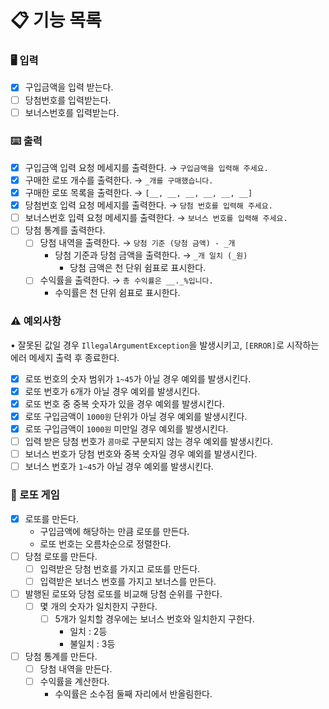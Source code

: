 # 📋 기능 목록

### 🖥 입력

- [x] 구입금액을 입력 받는다.
- [ ] 당첨번호를 입력받는다.
- [ ] 보너스번호를 입력받는다.

### ⌨️ 출력

- [x] 구입금액 입력 요청 메세지를 출력한다. → `구입금액을 입력해 주세요.`
- [x] 구매한 로또 개수를 출력한다. → `_개를 구매했습니다.`
- [x] 구매한 로또 목록을 출력한다. → `[__, __, __, __, __, __]`
- [x] 당첨번호 입력 요청 메세지를 출력한다. → `당첨 번호를 입력해 주세요.`
- [ ] 보너스번호 입력 요청 메세지를 출력한다. → `보너스 번호를 입력해 주세요.`
- [ ] 당첨 통계를 출력한다.
    - [ ] 당첨 내역을 출력한다. → `당첨 기준 (당첨 금액) - _개`
        - 당첨 기준과 당첨 금액을 출력한다. → `_개 일치 (_원)`
            - 당첨 금액은 천 단위 쉼표로 표시한다.
    - [ ] 수익률을 출력한다. → `총 수익률은 __._%입니다.`
        - 수익률은 천 단위 쉼표로 표시한다.

### ⚠️ 예외사항

• 잘못된 값일 경우 `IllegalArgumentException`을 발생시키고, `[ERROR]`로 시작하는 에러 메세지 출력 후 종료한다.

- [x] 로또 번호의 숫자 범위가 `1~45`가 아닐 경우 예외를 발생시킨다.
- [x] 로또 번호가 `6`개가 아닐 경우 예외를 발생시킨다.
- [x] 로또 번호 중 중복 숫자가 있을 경우 예외를 발생시킨다.
- [x] 로또 구입금액이 `1000원` 단위가 아닐 경우 예외를 발생시킨다.
- [x] 로또 구입금액이 `1000원` 미만일 경우 예외를 발생시킨다.
- [ ] 입력 받은 당첨 번호가 `콤마`로 구분되지 않는 경우 예외를 발생시킨다.
- [ ] 보너스 번호가 당첨 번호와 중복 숫자일 경우 예외를 발생시킨다.
- [ ] 보너스 번호가 `1~45`가 아닐 경우 예외를 발생시킨다.

### 🎫 로또 게임

- [x] 로또를 만든다.
    - 구입금액에 해당하는 만큼 로또를 만든다.
    - 로또 번호는 오름차순으로 정렬한다.
- [ ] 당첨 로또를 만든다.
    - [ ] 입력받은 당첨 번호를 가지고 로또를 만든다.
    - [ ] 입력받은 보너스 번호를 가지고 보너스를 만든다.
- [ ] 발행된 로또와 당첨 로또를 비교해 당첨 순위를 구한다.
    - [ ] 몇 개의 숫자가 일치한지 구한다.
        - [ ] 5개가 일치할 경우에는 보너스 번호와 일치한지 구한다.
            - 일치 : 2등
            - 불일치 : 3등
- [ ] 당첨 통계를 만든다.
    - [ ] 당첨 내역을 만든다.
    - [ ] 수익률을 계산한다.
        - 수익률은 소수점 둘째 자리에서 반올림한다.
